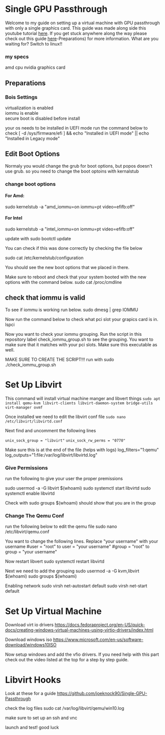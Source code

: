 
# Single GPU Passthrough
Welcome to my guide on setting up a virtual machine with GPU passthrough with only a single graphics card. This guide was made along side this youtube tutorial [here](https://youtu.be/UOk5Mzu53lI). If you get stuck anywhere along the way please check out this guide [here](https://gitlab.com/risingprismtv/single-gpu-passthrough/-/wikis/1)-Preparations) for more information. What are you waiting for? Switch to linux!!
### my specs 
amd cpu
nvidia graphics card

## Preparations

### Bois Settings 
virtualization is enabled <br />
iommu is enable <br />
secure boot is disabled before install <br /> 

your os needs to be installed in UEFI mode run the command below to check
[ -d /sys/firmware/efi ] && echo "Installed in UEFI mode" || echo "Installed in Legacy mode"

## Edit Boot Options
Normaly you would change the grub for boot options, but popos doesn't use grub. so you need to change the boot optoins with kernalstub

### change boot options

#### For Amd:
sudo kernelstub -a "amd_iommu=on iommu=pt video=efifb:off"

#### For Intel
sudo kernelstub -a "intel_iommu=on iommu=pt video=efifb:off"

update with
sudo bootctl update

You can check if this was done correctly by checking the file below

sudo cat /etc/kernelstub/configuration

You should see the new boot options that we placed in there.

Make sure to reboot and check that your system booted with the new options with the command below.
sudo cat /proc/cmdline

## check that iommu is valid

To see if iommu is working run below.
sudo dmesg | grep IOMMU

Now run the command below to check what pci slot your grapics card is in.
lspci

Now you want to check your iommu grouping. Run the script in this repository label check_iommu_group.sh to see the grouping. You want to make sure that it matches with your pci slots. Make sure this executable as well. 

MAKE SURE TO CREATE THE SCRIPT!!!
run with
sudo ./check_iommu_group.sh

# Set Up Libvirt

This command will install virtual machine manger and libvert things
```sudo apt install qemu-kvm libvirt-clients libvirt-daemon-system bridge-utils virt-manager ovmf```

Once installed we need to edit the libvirt conf file
```sudo nano /etc/libvirt/libvirtd.conf```

Next find and uncomment the following lines 

```unix_sock_group = "libvirt"```
```unix_sock_rw_perms = "0770"```

Make sure this is at the end of the file (helps with logs)
log_filters="1:qemu"
log_outputs="1:file:/var/log/libvirt/libvirtd.log"

### Give Permissions
run the following to give your user the proper premissions

sudo usermod -a -G libvirt $(whoami)
sudo systemctl start libvirtd
sudo systemctl enable libvirtd

Check with 
sudo groups $(whoami)
should show that you are in the group


### Change The Qemu Conf

run the following below to edit the qemu file
sudo nano /etc/libvirt/qemu.conf

You want to change the following lines. Replace "your username" with your username
#user = "root" to user = "your username"
#group = "root" to group = "your username"

Now restart libvert
sudo systemctl restart libvirtd

Next we need to add the grouping
sudo usermod -a -G kvm,libvirt $(whoami)
sudo groups $(whoami)

Enabling network
sudo virsh net-autostart default
sudo virsh net-start default

# Set Up Virtual Machine

Download virt io drivers
https://docs.fedoraproject.org/en-US/quick-docs/creating-windows-virtual-machines-using-virtio-drivers/index.html

Download windows iso 
https://www.microsoft.com/en-us/software-download/windows10ISO

Now setup windows and add the vfio drivers. If you need help with this part check out the video listed at the top for a step by step guide.

# Libvirt Hooks

Look at these for a guide
https://github.com/joeknock90/Single-GPU-Passthrough

check the log files 
sudo cat /var/log/libvirt/qemu/win10.log 


make sure to set up an ssh and vnc 

launch and test!
good luck
